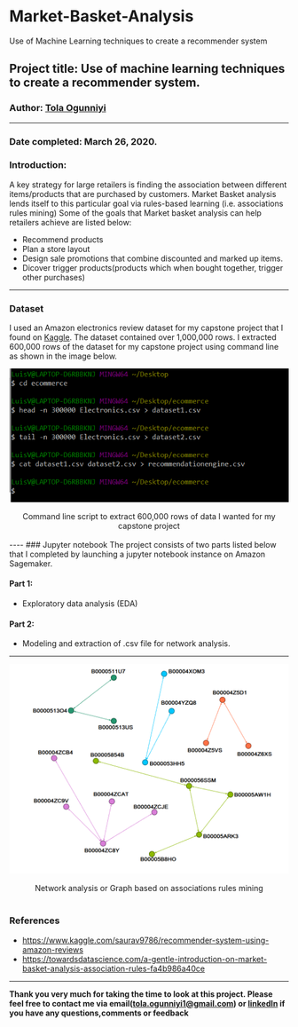 # Market-Basket-Analysis
Use of Machine Learning techniques to create a recommender system
## Project title: Use of machine learning techniques to create a recommender system.

### Author: [Tola Ogunniyi](https://www.linkedin.com/in/tolaogunniyi/)
----

### Date completed: March 26, 2020.

### Introduction:
A key strategy for large retailers is finding the association between different items/products that are purchased by customers. Market Basket analysis lends itself to this particular goal via rules-based learning (i.e. associations rules mining)
Some of the goals that Market basket analysis can help retailers achieve are listed below:
- Recommend products
- Plan a store layout 
- Design sale promotions that combine discounted and marked up items.
- Dicover trigger products(products which when bought together, trigger other purchases) 
----

### Dataset
 I used an Amazon electronics review dataset for my capstone project that I found on [Kaggle](https://www.kaggle.com/saurav9786/amazon-product-reviews). The dataset contained over 1,000,000 rows. I extracted 600,000 rows of the dataset for my capstone project using command line as shown in the image below.

![top terms](images/command_line.png)
<div align="center"> Command line script to extract 600,000 rows of data I wanted for my capstone project</div>
<br>
----
### Jupyter notebook 
The project consists of two parts listed below that I completed by launching a jupyter notebook instance on Amazon Sagemaker. 

#### Part 1: 
 - Exploratory data analysis (EDA) 

#### Part 2:
 - Modeling and extraction of .csv file for network analysis.
 ----

![top terms](images/network_analysis.png)
<div align="center"> Network analysis or Graph based on associations rules mining</div>
<br> 

### References
- https://www.kaggle.com/saurav9786/recommender-system-using-amazon-reviews
- https://towardsdatascience.com/a-gentle-introduction-on-market-basket-analysis-association-rules-fa4b986a40ce

---

<strong>Thank you very much for taking the time to look at this project. Please feel free to contact me via 
email(tola.ogunniyi1@gmail.com) or [linkedIn](https://www.linkedin.com/in/tolaogunniyi/) if you have any 
questions,comments or feedback</strong>

